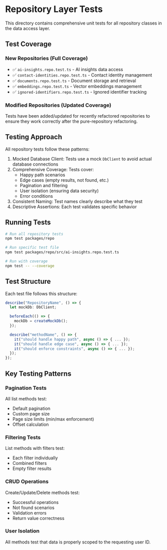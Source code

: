 # Repository Layer Tests

This directory contains comprehensive unit tests for all repository classes in the data access layer.

## Test Coverage

### New Repositories (Full Coverage)

- ✅ `ai-insights.repo.test.ts` - AI insights data access
- ✅ `contact-identities.repo.test.ts` - Contact identity management
- ✅ `documents.repo.test.ts` - Document storage and retrieval
- ✅ `embeddings.repo.test.ts` - Vector embeddings management
- ✅ `ignored-identifiers.repo.test.ts` - Ignored identifier tracking

### Modified Repositories (Updated Coverage)

Tests have been added/updated for recently refactored repositories to ensure they work correctly after the pure-repository refactoring.

## Testing Approach

All repository tests follow these patterns:

1. Mocked Database Client: Tests use a mock `DbClient` to avoid actual database connections  
2. Comprehensive Coverage: Tests cover:  
   - Happy path scenarios  
   - Edge cases (empty results, not found, etc.)  
   - Pagination and filtering  
   - User isolation (ensuring data security)  
   - Error conditions  
3. Consistent Naming: Test names clearly describe what they test  
4. Descriptive Assertions: Each test validates specific behavior  

## Running Tests

```bash
# Run all repository tests
npm test packages/repo

# Run specific test file
npm test packages/repo/src/ai-insights.repo.test.ts

# Run with coverage
npm test -- --coverage
```

## Test Structure

Each test file follows this structure:

```typescript
describe("RepositoryName", () => {
  let mockDb: DbClient;

  beforeEach(() => {
    mockDb = createMockDb();
  });

  describe("methodName", () => {
    it("should handle happy path", async () => { ... });
    it("should handle edge case", async () => { ... });
    it("should enforce constraints", async () => { ... });
  });
});
```

## Key Testing Patterns

### Pagination Tests

All list methods test:
- Default pagination
- Custom page size
- Page size limits (min/max enforcement)
- Offset calculation

### Filtering Tests

List methods with filters test:
- Each filter individually
- Combined filters
- Empty filter results

### CRUD Operations

Create/Update/Delete methods test:
- Successful operations
- Not found scenarios
- Validation errors
- Return value correctness

### User Isolation

All methods test that data is properly scoped to the requesting user ID.